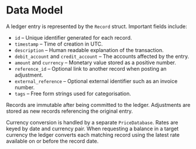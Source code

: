 # Data Model

A ledger entry is represented by the `Record` struct. Important fields include:

- `id` – Unique identifier generated for each record.
- `timestamp` – Time of creation in UTC.
- `description` – Human readable explanation of the transaction.
- `debit_account` and `credit_account` – The accounts affected by the entry.
- `amount` and `currency` – Monetary value stored as a positive number.
- `reference_id` – Optional link to another record when posting an adjustment.
- `external_reference` – Optional external identifier such as an invoice number.
- `tags` – Free form strings used for categorisation.

Records are immutable after being committed to the ledger. Adjustments are stored as new records referencing the original entry.

Currency conversion is handled by a separate `PriceDatabase`. Rates are keyed by date and currency pair. When requesting a balance in a target currency the ledger converts each matching record using the latest rate available on or before the record date.
